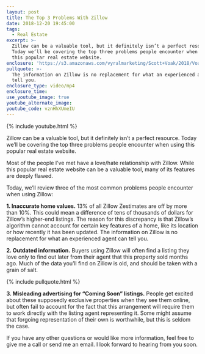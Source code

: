 ```yaml
---
layout: post
title: The Top 3 Problems With Zillow
date: 2018-12-20 19:45:00
tags:
  - Real Estate
excerpt: >-
  Zillow can be a valuable tool, but it definitely isn’t a perfect resource.
  Today we’ll be covering the top three problems people encounter when using
  this popular real estate website.
enclosure: 'https://s3.amazonaws.com/vyralmarketing/Scott+Voak/2018/Voak+Homes-+Zillow.mp4'
pullquote: >-
  The information on Zillow is no replacement for what an experienced agent can
  tell you.
enclosure_type: video/mp4
enclosure_time:
use_youtube_image: true
youtube_alternate_image:
youtube_code: vznHhXUmeIU
---
```


{% include youtube.html %}

Zillow can be a valuable tool, but it definitely isn’t a perfect resource. Today we’ll be covering the top three problems people encounter when using this popular real estate website.

Most of the people I’ve met have a love/hate relationship with Zillow. While this popular real estate website can be a valuable tool, many of its features are deeply flawed.

Today, we’ll review three of the most common problems people encounter when using Zillow:

**1. Inaccurate home values.** 13% of all Zillow Zestimates are off by more than 10%. This could mean a difference of tens of thousands of dollars for Zillow’s higher-end listings. The reason for this discrepancy is that Zillow’s algorithm cannot account for certain key features of a home, like its location or how recently it has been updated. The information on Zillow is no replacement for what an experienced agent can tell you.

**2. Outdated information.** Buyers using Zillow will often find a listing they love only to find out later from their agent that this property sold months ago. Much of the data you’ll find on Zillow is old, and should be taken with a grain of salt.

{% include pullquote.html %}

**3. Misleading advertising for “Coming Soon” listings.** People get excited about these supposedly exclusive properties when they see them online, but often fail to account for the fact that this arrangement will require them to work directly with the listing agent representing it. Some might assume that forgoing representation of their own is worthwhile, but this is seldom the case.&nbsp;

If you have any other questions or would like more information, feel free to give me a call or send me an email. I look forward to hearing from you soon.